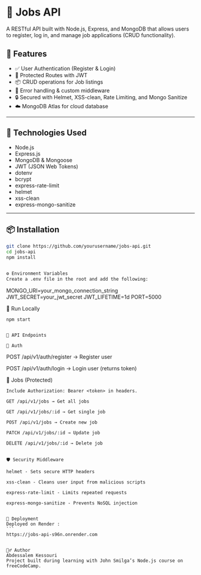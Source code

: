 # 🧾 Jobs API

A RESTful API built with Node.js, Express, and MongoDB that allows users to register, log in, and manage job applications (CRUD functionality).

## 🚀 Features

- ✅ User Authentication (Register & Login)
- 🔐 Protected Routes with JWT
- 📦 CRUD operations for Job listings
- 🧰 Error handling & custom middleware
- 🔒 Secured with Helmet, XSS-clean, Rate Limiting, and Mongo Sanitize
- ☁️ MongoDB Atlas for cloud database

---

## 📁 Technologies Used

- Node.js
- Express.js
- MongoDB & Mongoose
- JWT (JSON Web Tokens)
- dotenv
- bcrypt
- express-rate-limit
- helmet
- xss-clean
- express-mongo-sanitize

---

## 📦 Installation

```bash
git clone https://github.com/yourusername/jobs-api.git
cd jobs-api
npm install


⚙️ Environment Variables
Create a .env file in the root and add the following:
```
MONGO_URI=your_mongo_connection_string
JWT_SECRET=your_jwt_secret
JWT_LIFETIME=1d
PORT=5000

🧪 Run Locally

```
npm start


📮 API Endpoints

🔑 Auth
```
POST /api/v1/auth/register → Register user

POST /api/v1/auth/login → Login user (returns token)


📄 Jobs (Protected)
````
Include Authorization: Bearer <token> in headers.

GET /api/v1/jobs → Get all jobs

GET /api/v1/jobs/:id → Get single job

POST /api/v1/jobs → Create new job

PATCH /api/v1/jobs/:id → Update job

DELETE /api/v1/jobs/:id → Delete job


🛡 Security Middleware

helmet - Sets secure HTTP headers

xss-clean - Cleans user input from malicious scripts

express-rate-limit - Limits repeated requests

express-mongo-sanitize - Prevents NoSQL injection


🐳 Deployment
Deployed on Render :
```
https://jobs-api-s96n.onrender.com


🙋‍♂️ Author
Abdessalem Kessouri
Project built during learning with John Smilga’s Node.js course on freeCodeCamp.



